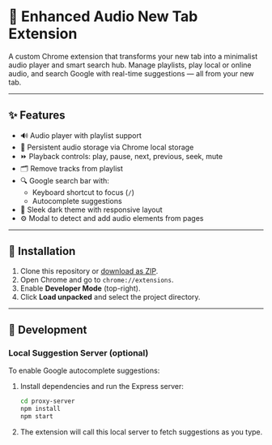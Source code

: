 # 🎵 Enhanced Audio New Tab Extension

A custom Chrome extension that transforms your new tab into a minimalist audio player and smart search hub. Manage playlists, play local or online audio, and search Google with real-time suggestions — all from your new tab.

---

## ✨ Features

- 🔊 Audio player with playlist support
- 📂 Persistent audio storage via Chrome local storage
- ⏩ Playback controls: play, pause, next, previous, seek, mute
- 🗂️ Remove tracks from playlist
- 🔍 Google search bar with:
  - Keyboard shortcut to focus (`/`)
  - Autocomplete suggestions
- 🌙 Sleek dark theme with responsive layout
- ⚙️ Modal to detect and add audio elements from pages

---

## 🚀 Installation

1. Clone this repository or [download as ZIP](https://github.com/mr2079/music-library-extension/archive/refs/heads/main.zip).
2. Open Chrome and go to `chrome://extensions`.
3. Enable **Developer Mode** (top-right).
4. Click **Load unpacked** and select the project directory.

---

## 🔧 Development

### Local Suggestion Server (optional)

To enable Google autocomplete suggestions:

1. Install dependencies and run the Express server:

   ```bash
   cd proxy-server
   npm install
   npm start
   ```
2. The extension will call this local server to fetch suggestions as you type.

